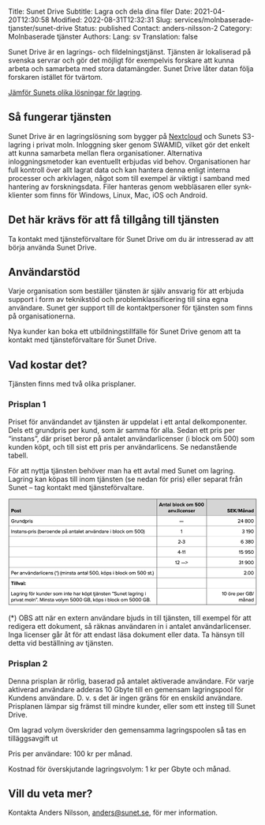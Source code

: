 Title: Sunet Drive
Subtitle: Lagra och dela dina filer
Date: 2021-04-20T12:30:58
Modified: 2022-08-31T12:32:31
Slug: services/molnbaserade-tjanster/sunet-drive
Status: published
Contact: anders-nilsson-2
Category: Molnbaserade tjänster
Authors: 
Lang: sv
Translation: false

Sunet Drive är en lagrings- och fildelningstjänst. Tjänsten är lokaliserad på svenska servrar och gör det möjligt för exempelvis forskare att kunna arbeta och samarbeta med stora datamängder. Sunet Drive låter datan följa forskaren istället för tvärtom.


[Jämför Sunets olika lösningar för lagring](/om-sunet/sunets-lagringslosningar).


Så fungerar tjänsten
--------------------


Sunet Drive är en lagringslösning som bygger på [Nextcloud](https://nextcloud.com/) och Sunets S3-lagring i privat moln. Inloggning sker genom SWAMID, vilket gör det enkelt att kunna samarbeta mellan flera organisationer. Alternativa inloggningsmetoder kan eventuellt erbjudas vid behov. Organisationen har full kontroll över allt lagrat data och kan hantera denna enligt interna processer och arkivlagen, något som till exempel är viktigt i samband med hantering av forskningsdata. Filer hanteras genom webbläsaren eller synk-klienter som finns för Windows, Linux, Mac, iOS och Android.


Det här krävs för att få tillgång till tjänsten
-----------------------------------------------


Ta kontakt med tjänsteförvaltare för Sunet Drive om du är intresserad av att börja använda Sunet Drive.


Användarstöd
------------


Varje organisation som beställer tjänsten är själv ansvarig för att erbjuda support i form av teknikstöd och problemklassificering till sina egna användare. Sunet ger support till de kontaktpersoner för tjänsten som finns på organisationerna.


Nya kunder kan boka ett utbildningstillfälle för Sunet Drive genom att ta kontakt med tjänsteförvaltare för Sunet Drive.


Vad kostar det?
---------------


Tjänsten finns med två olika prisplaner.


### Prisplan 1


Priset för användandet av tjänsten är uppdelat i ett antal delkomponenter. Dels ett grundpris per kund, som är samma för alla. Sedan ett pris per “instans”, där priset beror på antalet användarlicenser (i block om 500) som kunden köpt, och till sist ett pris per användarlicens. Se nedanstående tabell.


För att nyttja tjänsten behöver man ha ett avtal med Sunet om lagring. Lagring kan köpas till inom tjänsten (se nedan för pris) eller separat från Sunet – tag kontakt med tjänsteförvaltare.  

![](/wp-content/uploads/2021/04/Pris-SD_2.png)


(\*) OBS att när en extern användare bjuds in till tjänsten, till exempel för att redigera ett dokument, så räknas användaren in i antalet användarlicenser. Inga licenser går åt för att endast läsa dokument eller data. Ta hänsyn till detta vid beställning av tjänsten.


### Prisplan 2


Denna prisplan är rörlig, baserad på antalet aktiverade användare. För varje aktiverad användare adderas 10 Gbyte till en gemensam lagringspool för Kundens användare. D. v. s det är ingen gräns för en enskild användare. Prisplanen lämpar sig främst till mindre kunder, eller som ett insteg till Sunet Drive.


Om lagrad volym överskrider den gemensamma lagringspoolen så tas en tilläggsavgift ut


Pris per användare: 100 kr per månad.  

Kostnad för överskjutande lagringsvolym: 1 kr per Gbyte och månad.


Vill du veta mer?
-----------------


Kontakta Anders Nilsson, [anders@sunet.se](mailto:anders@sunet.se), för mer information.


